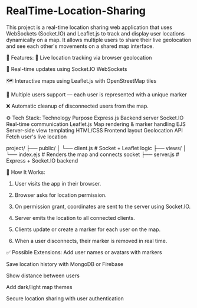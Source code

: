 # RealTime-Location-Sharing
This project is a real-time location sharing web application that uses WebSockets (Socket.IO) and Leaflet.js to track and display user locations dynamically on a map. It allows multiple users to share their live geolocation and see each other's movements on a shared map interface.

🚀 Features:
📍 Live location tracking via browser geolocation

🔄 Real-time updates using Socket.IO WebSockets

🗺️ Interactive maps using Leaflet.js with OpenStreetMap tiles

👥 Multiple users support — each user is represented with a unique marker

❌ Automatic cleanup of disconnected users from the map.

⚙️ Tech Stack:
Technology	Purpose
Express.js	Backend server
Socket.IO	Real-time communication
Leaflet.js	Map rendering & marker handling
EJS	Server-side view templating
HTML/CSS	Frontend layout
Geolocation API	Fetch user's live location

project/
├── public/
│   └── client.js         # Socket + Leaflet logic
├── views/
│   └── index.ejs         # Renders the map and connects socket
├── server.js             # Express + Socket.IO backend

🔧 How It Works:
1. User visits the app in their browser.

2. Browser asks for location permission.

3. On permission grant, coordinates are sent to the server using Socket.IO.

4. Server emits the location to all connected clients.

5. Clients update or create a marker for each user on the map.

6. When a user disconnects, their marker is removed in real time.

✅ Possible Extensions:
Add user names or avatars with markers

Save location history with MongoDB or Firebase

Show distance between users

Add dark/light map themes

Secure location sharing with user authentication

